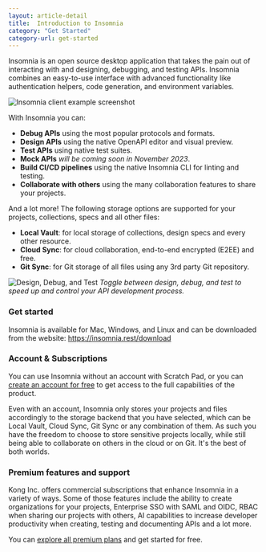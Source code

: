 ```yaml
---
layout: article-detail
title:  Introduction to Insomnia
category: "Get Started"
category-url: get-started
---
```


Insomnia is an open source desktop application that takes the pain out of interacting with and designing, debugging, and testing APIs. Insomnia combines an easy-to-use interface with advanced functionality like authentication helpers, code generation, and environment variables.

![Insomnia client example screenshot](/assets/images/entry-page.png)

With Insomnia you can:

- **Debug APIs** using the most popular protocols and formats.
- **Design APIs** using the native OpenAPI editor and visual preview.
- **Test APIs** using native test suites.
- **Mock APIs** _will be coming soon in November 2023_.
- **Build CI/CD pipelines** using the native Insomnia CLI for linting and testing.
- **Collaborate with others**  using the many collaboration features to share your projects.

And a lot more! The following storage options are supported for your projects, collections, specs and all other files:

- **Local Vault**: for local storage of collections, design specs and every other resource.
- **Cloud Sync**: for cloud collaboration, end-to-end encrypted (E2EE) and free.
- **Git Sync**: for Git storage of all files using any 3rd party Git repository.

![Design, Debug, and Test](/assets/images/design-debug-test.png)
_Toggle between design, debug, and test to speed up and control your API development process._

### Get started

Insomnia is available for Mac, Windows, and Linux and can be downloaded from the website: <https://insomnia.rest/download>

### Account & Subscriptions

You can use Insomnia without an account with Scratch Pad, or you can [create an account for free](https://insomnia.rest/pricing) to get access to the full capabilities of the product.

Even with an account, Insomnia only stores your projects and files accordingly to the storage backend that you have selected, which can be Local Vault, Cloud Sync, Git Sync or any combination of them. As such you have the freedom to choose to store sensitive projects locally, while still being able to collaborate on others in the cloud or on Git. It's the best of both worlds.

### Premium features and support

Kong Inc. offers commercial subscriptions that enhance Insomnia in a variety of ways. Some of those features include the ability to create organizations for your projects, Enterprise SSO with SAML and OIDC, RBAC when sharing our projects with others, AI capabilities to increase developer productivity when creating, testing and documenting APIs and a lot more.

You can [explore all premium plans](https://insomnia.rest/pricing) and get started for free.
